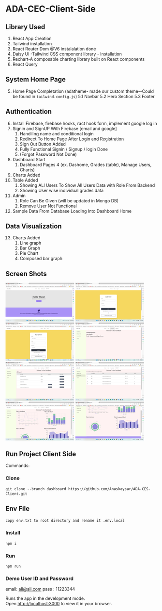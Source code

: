 # ADA-CEC-Client-Side

## Library Used

1. React App Creation
2. Tailwind installation
3. React Router Dom @V6 instalalation done
4. Daisy UI -Tailwind CSS component library - Installation
5. Rechart-A composable charting library built on React components
6. React Query
## System Home Page

5. Home Page Completation (adatheme- made our custom theme--Could be found in `tailwind.config.js`)
    5.1 Navbar
    5.2 Hero Section
    5.3 Footer

## Authentication

6. Install Firebase, firebase hooks, ract hook form, implement google log in
7. Signin and SignUP With Firebase [email and google]
    1. Handiling name and conditional login
    2. Redirect To Home Page After Login and Registration
    3. Sign Out Button Added
    4. Fully Functional Signin / Signup / login Done
    5. (Forgot Password Not Done)
8. Dashboard Start
    1. Dashboard Pages 4 (ex. Dashome, Grades (table), Manage Users, Charts)
9. Charts Added
10. Table Added 
    1. Showing ALl Users To Show All Users Data with Role From Backend
    2. Showing User wise individual grades data
11. Admin 
    1. Role Can Be Given (will be updated in Mongo DB)
    2. Remove User Not Functional
12. Sample Data From Database Loading Into Dashboard Home 

## Data Visualization
13. Charts Added  
    1. Line graph
    2. Bar Graph
    3. Pie Chart
    4. Composed bar graph


## Screen Shots


<img src="./public/Project%20SS/Image%201.png" width="45%"></img> 
<img src="./public/Project%20SS/Image%202.png" width="45%"></img>
<img src="./public/Project%20SS/Image%203.png" width="45%"></img> 
<img src="./public/Project%20SS/Image%204.png" width="45%"></img>
<img src="./public/Project%20SS/Image%205.png" width="45%"></img> 
<img src="./public/Project%20SS/Image%206.png" width="45%"></img> 
<img src="./public/Project%20SS/Image%207.png" width="45%"></img> 
<img src="./public/Project%20SS/Image%208.png" width="45%"></img> 

## Run Project Client Side

Commands: 

### Clone
``` 
git clone --branch dashboard https://github.com/Anaskaysar/ADA-CES-Client.git
```
## Env File

` copy env.txt to root directory and rename it .env.local `

### Install
``` 
npm i
```

### Run

```
npm run
```

### Demo User ID and Password

email: ali@ali.com
pass : 11223344

Runs the app in the development mode.\
Open [http://localhost:3000](http://localhost:3000) to view it in your browser.
